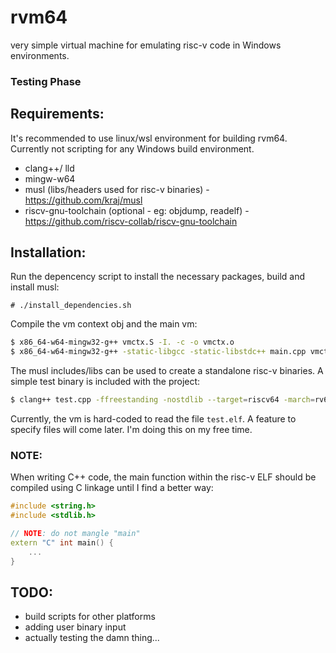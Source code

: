 # rvm64
very simple virtual machine for emulating risc-v code in Windows environments.

### Testing Phase

## Requirements:
It's recommended to use linux/wsl environment for building rvm64. Currently not scripting for any Windows build environment.
- clang++/ lld
- mingw-w64
- musl (libs/headers used for risc-v binaries) - https://github.com/kraj/musl
- riscv-gnu-toolchain (optional - eg: objdump, readelf) - https://github.com/riscv-collab/riscv-gnu-toolchain

## Installation:
Run the depencency script to install the necessary packages, build and install musl:
```
# ./install_dependencies.sh
```
Compile the vm context obj and the main vm:
```sh
$ x86_64-w64-mingw32-g++ vmctx.S -I. -c -o vmctx.o
$ x86_64-w64-mingw32-g++ -static-libgcc -static-libstdc++ main.cpp vmctx.o -I. -o rvm64.exe
```
The musl includes/libs can be used to create a standalone risc-v binaries.
A simple test binary is included with the project:
```sh
$ clang++ test.cpp -ffreestanding -nostdlib --target=riscv64 -march=rv64g -I. -isystem /usr/local/musl/include -Wl,-shared -Wl,-e,main -o test.elf
```
Currently, the vm is hard-coded to read the file `test.elf`. A feature to specify files will come later. I'm doing this on my free time.

### NOTE:
When writing C++ code, the main function within the risc-v ELF should be compiled using C linkage until I find a better way:
```cpp
#include <string.h>
#include <stdlib.h>

// NOTE: do not mangle "main"
extern "C" int main() {
	...
}
```

## TODO:
- build scripts for other platforms
- adding user binary input
- actually testing the damn thing...
